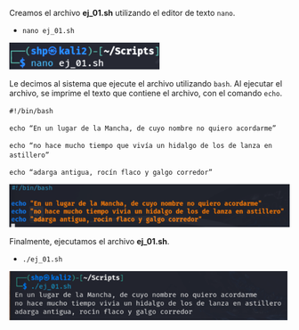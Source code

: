 Creamos el archivo **ej_01.sh** utilizando el editor de texto `nano`.
- `nano ej_01.sh` <p>

 <img src="src/nano.png" alt="nano" width="270" />

Le decimos al sistema que ejecute el archivo utilizando `bash`.
Al ejecutar el archivo, se imprime el texto que contiene el archivo, con el comando `echo`. <p>

`#!/bin/bash` <p>
`echo “En un lugar de la Mancha, de cuyo nombre no quiero acordarme”` <p>
`echo “no hace mucho tiempo que vivía un hidalgo de los de lanza en astillero”` <p>
`echo “adarga antigua, rocín flaco y galgo corredor”` <p>

 <img src="src/echo.png" alt="echo" width="570" />

Finalmente, ejecutamos el archivo **ej_01.sh**. <p>
- `./ej_01.sh`

 <img src="src/ejecutar.png" alt="echo" width="500" />
